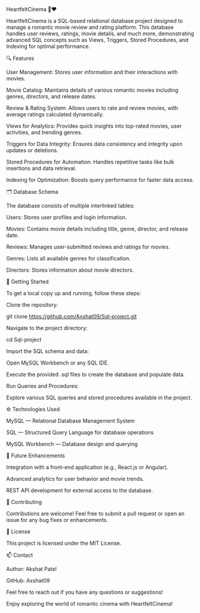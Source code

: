 HeartfeltCinema 🎥❤️

HeartfeltCinema is a SQL-based relational database project designed to manage a romantic movie review and rating platform. This database handles user reviews, ratings, movie details, and much more, demonstrating advanced SQL concepts such as Views, Triggers, Stored Procedures, and Indexing for optimal performance.

🔍 Features

User Management: Stores user information and their interactions with movies.

Movie Catalog: Maintains details of various romantic movies including genres, directors, and release dates.

Review & Rating System: Allows users to rate and review movies, with average ratings calculated dynamically.

Views for Analytics: Provides quick insights into top-rated movies, user activities, and trending genres.

Triggers for Data Integrity: Ensures data consistency and integrity upon updates or deletions.

Stored Procedures for Automation: Handles repetitive tasks like bulk insertions and data retrieval.

Indexing for Optimization: Boosts query performance for faster data access.

🗂️ Database Schema

The database consists of multiple interlinked tables:

Users: Stores user profiles and login information.

Movies: Contains movie details including title, genre, director, and release date.

Reviews: Manages user-submitted reviews and ratings for movies.

Genres: Lists all available genres for classification.

Directors: Stores information about movie directors.

🚀 Getting Started

To get a local copy up and running, follow these steps:

Clone the repository:

git clone https://github.com/Axshat09/Sql-project.git

Navigate to the project directory:

cd Sql-project

Import the SQL schema and data:

Open MySQL Workbench or any SQL IDE.

Execute the provided .sql files to create the database and populate data.

Run Queries and Procedures:

Explore various SQL queries and stored procedures available in the project.

⚙️ Technologies Used

MySQL — Relational Database Management System

SQL — Structured Query Language for database operations

MySQL Workbench — Database design and querying

📌 Future Enhancements

Integration with a front-end application (e.g., React.js or Angular).

Advanced analytics for user behavior and movie trends.

REST API development for external access to the database.

🤝 Contributing

Contributions are welcome! Feel free to submit a pull request or open an issue for any bug fixes or enhancements.

📄 License

This project is licensed under the MIT License.

📫 Contact

Author: Akshat Patel

GitHub: Axshat09

Feel free to reach out if you have any questions or suggestions!

Enjoy exploring the world of romantic cinema with HeartfeltCinema!

